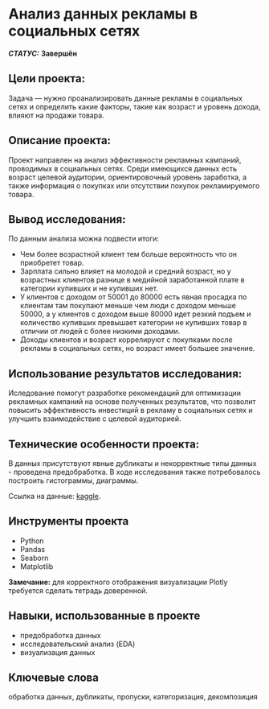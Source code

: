 # Анализ данных рекламы в социальных сетях


***СТАТУС:*** **Завершён**


## Цели проекта:

Задача — нужно проанализировать данные рекламы в социальных сетях и определить какие факторы, такие как возраст и уровень дохода, влияют на продажи товара. 



## Описание проекта:

Проект направлен на анализ эффективности рекламных кампаний, проводимых в социальных сетях. Среди имеющихся данных есть возраст целевой аудитории, ориентировочный уровень заработка, а также информация о покупках или отсутствии покупок рекламируемого товара.



## Вывод исследования:

По данным анализа можна подвести итоги:

- Чем более возрастной клиент тем больше вероятность что он приобретет товар.
- Зарплата сильно влияет на молодой и средний возраст, но у возрастных клиентов разнице в медийной заработанной плате в категории купивших и не купивших нет.
- У клиентов с доходом от 50001 до 80000 есть явная просадка по клиентам там покупают меньше чем люди с доходом меньше 50000, а у клиентов с доходом выше 80000 идет резкий подъем и количество купивших превышает категории не купивших товар в отличии от людей с более низкими доходами.
- Доходы клиентов и возраст коррелируют с покупками после рекламы в социальных сетях, но возраст имеет большее значение.




## Использование результатов исследования:

Иследование помогут разработке рекомендаций для оптимизации рекламных кампаний на основе полученных результатов, что позволит повысить эффективность инвестиций в рекламу в социальных сетях и улучшить взаимодействие с целевой аудиторией.


## Технические особенности проекта:

В данных присутствуют явные дубликаты и некорректные типы данных - проведена предобработка.
В ходе исследования также потребовалось построить гистограммы, диаграммы.


Ссылка на данные: [kaggle](https://www.kaggle.com/datasets/rakeshrau/social-network-ads).



## Инструменты проекта

- Python
- Pandas
- Seaborn 
- Matplotlib

**Замечание:** для корректного отображения визуализации Plotly требуется сделать тетрадь доверенной.


## Навыки, использованные в проекте

- предобработка данных
- исследовательский анализ (EDA)
- визуализация данных



## Ключевые слова

обработка данных, дубликаты, пропуски, категоризация, декомпозиция

